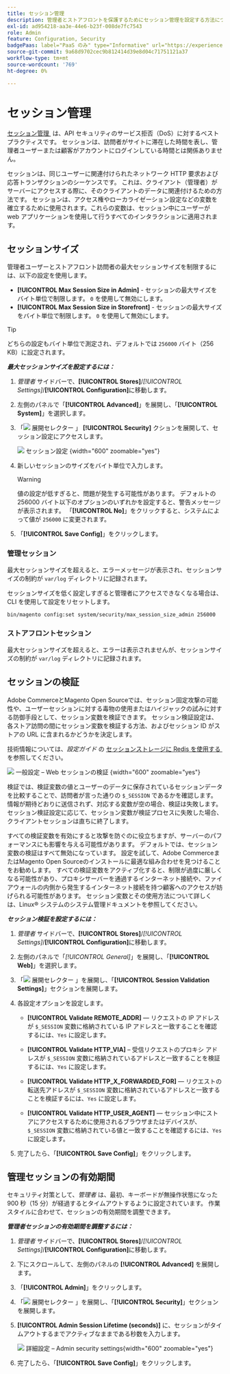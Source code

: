 ```yaml
---
title: セッション管理
description: 管理者とストアフロントを保護するためにセッション管理を設定する方法について説明します。
exl-id: ad954218-aa3e-44e6-b23f-008de7fc7543
role: Admin
feature: Configuration, Security
badgePaas: label="PaaS のみ" type="Informative" url="https://experienceleague.adobe.com/ja/docs/commerce/user-guides/product-solutions" tooltip="Adobe Commerce on Cloud プロジェクト（Adobeが管理する PaaS インフラストラクチャ）およびオンプレミスプロジェクトにのみ適用されます。"
source-git-commit: 9a68d9702cec9b812414d39e8d04c71751121a37
workflow-type: tm+mt
source-wordcount: '769'
ht-degree: 0%

---
```


# セッション管理

[&#x200B; セッション管理 &#x200B;](https://cheatsheetseries.owasp.org/cheatsheets/Session_Management_Cheat_Sheet.html) は、API セキュリティのサービス拒否（DoS）に対するベストプラクティスです。 セッションは、訪問者がサイトに滞在した時間を表し、管理者ユーザーまたは顧客がアカウントにログインしている時間とは関係ありません。

セッションは、同じユーザーに関連付けられたネットワーク HTTP 要求および応答トランザクションのシーケンスです。 これは、クライアント（管理者）がサーバーにアクセスする際に、そのクライアントのデータに関連付けるための方法です。 セッションは、アクセス権やローカライゼーション設定などの変数を確立するために使用されます。これらの変数は、セッション中にユーザーが web アプリケーションを使用して行うすべてのインタラクションに適用されます。

## セッションサイズ

管理者ユーザーとストアフロント訪問者の最大セッションサイズを制限するには、以下の設定を使用します。

- **[!UICONTROL Max Session Size in Admin]** - セッションの最大サイズをバイト単位で制限します。 `0` を使用して無効にします。
- **[!UICONTROL Max Session Size in Storefront]** - セッションの最大サイズをバイト単位で制限します。 `0` を使用して無効にします。

>[!TIP]
>
>どちらの設定もバイト単位で測定され、デフォルトでは `256000` バイト（256 KB）に設定されます。

**_最大セッションサイズを設定するには：_**

1. _管理者_ サイドバーで、**[!UICONTROL Stores]**/_[!UICONTROL Settings]_/**[!UICONTROL Configuration]**&#x200B;に移動します。

1. 左側のパネルで「**[!UICONTROL Advanced]**」を展開し、「**[!UICONTROL System]**」を選択します。

1. 「![&#x200B; 展開セレクター &#x200B;](../assets/icon-display-expand.png)」 **[!UICONTROL Security]** クションを展開して、セッション設定にアクセスします。

   ![&#x200B; セッション設定 &#x200B;](../configuration-reference/advanced/assets/system-security.png){width="600" zoomable="yes"}

1. 新しいセッションのサイズをバイト単位で入力します。

   >[!WARNING]
   >
   >値の設定が低すぎると、問題が発生する可能性があります。 デフォルトの 256000 バイト以下のオプションのいずれかを設定すると、警告メッセージが表示されます。 「**[!UICONTROL No]**」をクリックすると、システムによって値が `256000` に変更されます。

1. 「**[!UICONTROL Save Config]**」をクリックします。

### 管理セッション

最大セッションサイズを超えると、エラーメッセージが表示され、セッションサイズの制約が `var/log` ディレクトリに記録されます。

セッションサイズを低く設定しすぎると管理者にアクセスできなくなる場合は、CLI を使用して設定をリセットします。

```bash
bin/magento config:set system/security/max_session_size_admin 256000
```

### ストアフロントセッション

最大セッションサイズを超えると、エラーは表示されませんが、セッションサイズの制約が `var/log` ディレクトリに記録されます。

## セッションの検証

Adobe CommerceとMagento Open Sourceでは、セッション固定攻撃の可能性や、ユーザーセッションに対する毒物の使用またはハイジャックの試みに対する防御手段として、セッション変数を検証できます。 セッション検証設定は、各ストア訪問の間にセッション変数を検証する方法、およびセッション ID がストアの URL に含まれるかどうかを決定します。

技術情報については、_設定ガイド_ の [&#x200B; セッションストレージに Redis を使用する &#x200B;](https://experienceleague.adobe.com/docs/commerce-operations/configuration-guide/cache/redis/redis-session.html?lang=ja) を参照してください。

![&#x200B; 一般設定 – Web セッションの検証 &#x200B;](../configuration-reference/general/assets/web-session-validation-settings.png){width="600" zoomable="yes"}

検証では、検証変数の値とユーザーのデータに保存されているセッションデータを比較することで、訪問者が言った通りの `$_SESSION` であるかを確認します。 情報が期待どおりに送信されず、対応する変数が空の場合、検証は失敗します。 セッション検証設定に応じて、セッション変数が検証プロセスに失敗した場合、クライアントセッションは直ちに終了します。

すべての検証変数を有効にすると攻撃を防ぐのに役立ちますが、サーバーのパフォーマンスにも影響を与える可能性があります。 デフォルトでは、セッション変数の検証はすべて無効になっています。 設定を試して、Adobe CommerceまたはMagento Open Sourceのインストールに最適な組み合わせを見つけることをお勧めします。 すべての検証変数をアクティブ化すると、制限が過度に厳しくなる可能性があり、プロキシサーバーを通過するインターネット接続や、ファイアウォールの内側から発生するインターネット接続を持つ顧客へのアクセスが妨げられる可能性があります。 セッション変数とその使用方法について詳しくは、Linux® システムのシステム管理ドキュメントを参照してください。

**_セッション検証を設定するには：_**

1. _管理者_ サイドバーで、**[!UICONTROL Stores]**/_[!UICONTROL Settings]_/**[!UICONTROL Configuration]**&#x200B;に移動します。

1. 左側のパネルで「_[!UICONTROL General]_」を展開し、「**[!UICONTROL Web]**」を選択します。

1. 「![&#x200B; 展開セレクター &#x200B;](../assets/icon-display-expand.png)」を展開し、「**[!UICONTROL Session Validation Settings]**」セクションを展開します。

1. 各設定オプションを設定します。

   - **[!UICONTROL Validate REMOTE_ADDR]** — リクエストの IP アドレスが `$_SESSION` 変数に格納されている IP アドレスと一致することを確認するには、`Yes` に設定します。

   - **[!UICONTROL Validate HTTP_VIA]** – 受信リクエストのプロキシ アドレスが `$_SESSION` 変数に格納されているアドレスと一致することを検証するには、`Yes` に設定します。

   - **[!UICONTROL Validate HTTP_X_FORWARDED_FOR]** — リクエストの転送先アドレスが `$_SESSION` 変数に格納されているアドレスと一致することを検証するには、`Yes` に設定します。

   - **[!UICONTROL Validate HTTP_USER_AGENT]** — セッション中にストアにアクセスするために使用されるブラウザまたはデバイスが、`$_SESSION` 変数に格納されている値と一致することを確認するには、`Yes` に設定します。

1. 完了したら、「**[!UICONTROL Save Config]**」をクリックします。

## 管理セッションの有効期間

セキュリティ対策として、_管理者_ は、最初、キーボードが無操作状態になった 900 秒（15 分）が経過するとタイムアウトするように設定されています。 作業スタイルに合わせて、セッションの有効期間を調整できます。

**_管理者セッションの有効期間を調整するには：_**

1. _管理者_ サイドバーで、**[!UICONTROL Stores]**/_[!UICONTROL Settings]_/**[!UICONTROL Configuration]**&#x200B;に移動します。

1. 下にスクロールして、左側のパネルの **[!UICONTROL Advanced]** を展開します。

1. 「**[!UICONTROL Admin]**」をクリックします。

1. 「![&#x200B; 展開セレクター &#x200B;](../assets/icon-display-expand.png)」を展開し、「**[!UICONTROL Security]**」セクションを展開します。

1. **[!UICONTROL Admin Session Lifetime (seconds)]** に、セッションがタイムアウトするまでアクティブなままである秒数を入力します。

   ![&#x200B; 詳細設定 – Admin security settings](../configuration-reference/advanced/assets/admin-security.png){width="600" zoomable="yes"}

1. 完了したら、「**[!UICONTROL Save Config]**」をクリックします。
